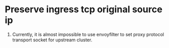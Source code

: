 # Preserve ingress tcp original source ip


1. Currently, it is almost impossible to use envoyfilter to set proxy protocol transport socket for upstream cluster.
